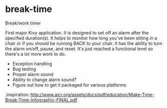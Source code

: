 break-time
==========

Break/work timer

First major Kivy application. It is designed to set off an alarm
after the specified duration(s). It helps to monitor how long
you've been sitting in a chair or if you should be running BACK
to your chair. It has the ability to turn the alarm on/off, pause,
and reset. It's just reached a functional level so there's a lot 
more work to do.

  - Exception handling
  - Bug testing
  - Proper alarm sound
  - Ability to change alarm sound?
  - Figure out how to get it packaged for various platforms


 .inspiration: http://www.aicr.org/assets/docs/pdf/education/Make-Time-Break-Time-Infographic-FINAL.pdf
